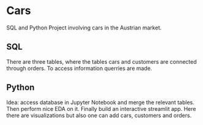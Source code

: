 # Cars
SQL and Python Project involving cars in the Austrian market.

## SQL
There are three tables, where the tables cars and customers are connected through orders. To access information querries are made. 

## Python
Idea: access database in Jupyter Notebook and merge the relevant tables. Then perform nice EDA on it. Finally build an interactive streamlit app. Here there are visualizations but also one can add cars, customers and orders.

